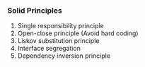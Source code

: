 ### Solid Principles

<ol>
    <li>Single responsibility principle</li>
    <li>Open-close principle (Avoid hard coding)</li>
    <li>Liskov substitution principle</li>
    <li>Interface segregation</li>
    <li>Dependency inversion principle</li>
</ol>